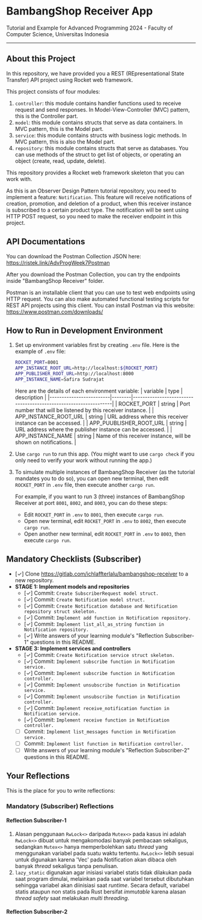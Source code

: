 # BambangShop Receiver App
Tutorial and Example for Advanced Programming 2024 - Faculty of Computer Science, Universitas Indonesia

---

## About this Project
In this repository, we have provided you a REST (REpresentational State Transfer) API project using Rocket web framework.

This project consists of four modules:
1.  `controller`: this module contains handler functions used to receive request and send responses.
    In Model-View-Controller (MVC) pattern, this is the Controller part.
2.  `model`: this module contains structs that serve as data containers.
    In MVC pattern, this is the Model part.
3.  `service`: this module contains structs with business logic methods.
    In MVC pattern, this is also the Model part.
4.  `repository`: this module contains structs that serve as databases.
    You can use methods of the struct to get list of objects, or operating an object (create, read, update, delete).

This repository provides a Rocket web framework skeleton that you can work with.

As this is an Observer Design Pattern tutorial repository, you need to implement a feature: `Notification`.
This feature will receive notifications of creation, promotion, and deletion of a product, when this receiver instance is subscribed to a certain product type.
The notification will be sent using HTTP POST request, so you need to make the receiver endpoint in this project.

## API Documentations

You can download the Postman Collection JSON here: https://ristek.link/AdvProgWeek7Postman

After you download the Postman Collection, you can try the endpoints inside "BambangShop Receiver" folder.

Postman is an installable client that you can use to test web endpoints using HTTP request.
You can also make automated functional testing scripts for REST API projects using this client.
You can install Postman via this website: https://www.postman.com/downloads/

## How to Run in Development Environment
1.  Set up environment variables first by creating `.env` file.
    Here is the example of `.env` file:
    ```bash
    ROCKET_PORT=8001
    APP_INSTANCE_ROOT_URL=http://localhost:${ROCKET_PORT}
    APP_PUBLISHER_ROOT_URL=http://localhost:8000
    APP_INSTANCE_NAME=Safira Sudrajat
    ```
    Here are the details of each environment variable:
    | variable                | type   | description                                                     |
    |-------------------------|--------|-----------------------------------------------------------------|
    | ROCKET_PORT             | string | Port number that will be listened by this receiver instance.    |
    | APP_INSTANCE_ROOT_URL   | string | URL address where this receiver instance can be accessed.       |
    | APP_PUUBLISHER_ROOT_URL | string | URL address where the publisher instance can be accessed.       |
    | APP_INSTANCE_NAME       | string | Name of this receiver instance, will be shown on notifications. |
2.  Use `cargo run` to run this app.
    (You might want to use `cargo check` if you only need to verify your work without running the app.)
3.  To simulate multiple instances of BambangShop Receiver (as the tutorial mandates you to do so),
    you can open new terminal, then edit `ROCKET_PORT` in `.env` file, then execute another `cargo run`.

    For example, if you want to run 3 (three) instances of BambangShop Receiver at port `8001`, `8002`, and `8003`, you can do these steps:
    -   Edit `ROCKET_PORT` in `.env` to `8001`, then execute `cargo run`.
    -   Open new terminal, edit `ROCKET_PORT` in `.env` to `8002`, then execute `cargo run`.
    -   Open another new terminal, edit `ROCKET_PORT` in `.env` to `8003`, then execute `cargo run`.

## Mandatory Checklists (Subscriber)
-   [✓] Clone https://gitlab.com/ichlaffterlalu/bambangshop-receiver to a new repository.
-   **STAGE 1: Implement models and repositories**
    -   [✓] Commit: `Create SubscriberRequest model struct.`
    -   [✓] Commit: `Create Notification model struct.`
    -   [✓] Commit: `Create Notification database and Notification repository struct skeleton.`
    -   [✓] Commit: `Implement add function in Notification repository.`
    -   [✓] Commit: `Implement list_all_as_string function in Notification repository.`
    -   [✓] Write answers of your learning module's "Reflection Subscriber-1" questions in this README.
-   **STAGE 3: Implement services and controllers**
    -   [✓] Commit: `Create Notification service struct skeleton.`
    -   [✓] Commit: `Implement subscribe function in Notification service.`
    -   [✓] Commit: `Implement subscribe function in Notification controller.`
    -   [✓] Commit: `Implement unsubscribe function in Notification service.`
    -   [✓] Commit: `Implement unsubscribe function in Notification controller.`
    -   [✓] Commit: `Implement receive_notification function in Notification service.`
    -   [✓] Commit: `Implement receive function in Notification controller.`
    -   [ ] Commit: `Implement list_messages function in Notification service.`
    -   [ ] Commit: `Implement list function in Notification controller.`
    -   [ ] Write answers of your learning module's "Reflection Subscriber-2" questions in this README.

## Your Reflections
This is the place for you to write reflections:

### Mandatory (Subscriber) Reflections

#### Reflection Subscriber-1
1. Alasan penggunaan `RwLock<>` daripada `Mutex<>` pada kasus ini adalah `RwLock<>` dibuat untuk mengakomodasi banyak pembacaan sekaligus, sedangkan `Mutex<>` hanya memperbolehkan satu *thread* yang menggunakan variabel pada suatu waktu tertentu. `RwLock<>` lebih sesuai untuk digunakan karena 'Vec' pada Notification akan dibaca oleh banyak *thread* sekaligus tanpa penulisan.
2. `lazy_static` digunakan agar inisiasi variabel statis tidak dilakukan pada saat program dimulai, melainkan pada saat variabel tersebut dibutuhkan sehingga variabel akan diinisiasi saat *runtime*. Secara default, variabel statis ataupun non statis pada Rust bersifat *immutable* karena alasan *thread safety* saat melakukan *multi threading*.

#### Reflection Subscriber-2
